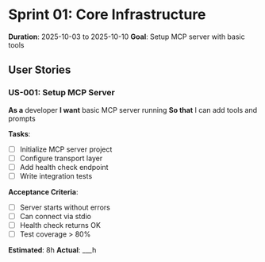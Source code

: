 # Sprint 01: Core Infrastructure
**Duration**: 2025-10-03 to 2025-10-10
**Goal**: Setup MCP server with basic tools

## User Stories

### US-001: Setup MCP Server
**As a** developer
**I want** basic MCP server running
**So that** I can add tools and prompts

**Tasks**:
- [ ] Initialize MCP server project
- [ ] Configure transport layer
- [ ] Add health check endpoint
- [ ] Write integration tests

**Acceptance Criteria**:
- [ ] Server starts without errors
- [ ] Can connect via stdio
- [ ] Health check returns OK
- [ ] Test coverage > 80%

**Estimated**: 8h
**Actual**: ___h
